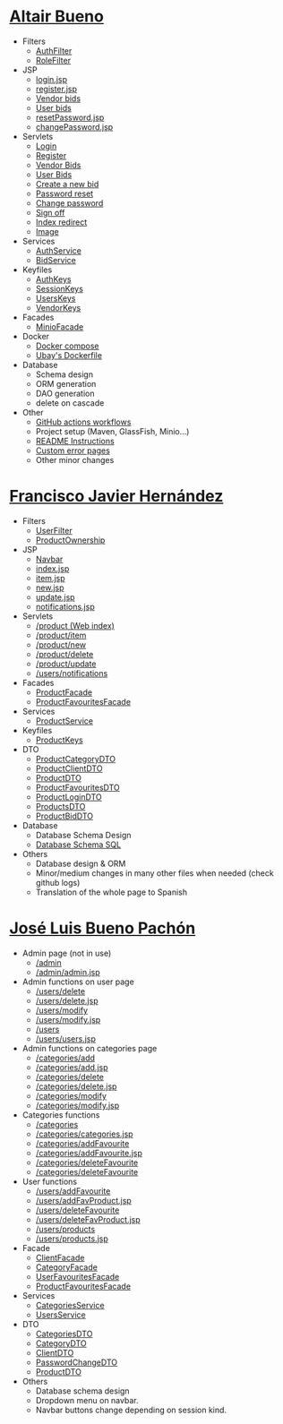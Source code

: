# [Altair Bueno](https://github.com/Altair-Bueno/ubay/commits/master?author=Altair-Bueno)

- Filters
  - [AuthFilter](src/main/java/uma/taw/ubay/filter/AuthFilter.java)
  - [RoleFilter](src/main/java/uma/taw/ubay/filter/RoleFilter.java)
- JSP
  - [login.jsp](src/main/webapp/auth/login.jsp)
  - [register.jsp](src/main/webapp/auth/register.jsp)
  - [Vendor bids](src/main/webapp/vendor/bids/index.jsp)
  - [User bids](src/main/webapp/users/bids/index.jsp)
  - [resetPassword.jsp](src/main/webapp/auth/resetPassword.jsp)
  - [changePassword.jsp](src/main/webapp/auth/changePassword.jsp)
- Servlets
  - [Login](src/main/java/uma/taw/ubay/servlet/auth/Login.java)
  - [Register](src/main/java/uma/taw/ubay/servlet/auth/Register.java)
  - [Vendor Bids](src/main/java/uma/taw/ubay/servlet/vendor/bids/Index.java)
  - [User Bids](src/main/java/uma/taw/ubay/servlet/users/bids/Index.java)
  - [Create a new bid](src/main/java/uma/taw/ubay/servlet/users/bids/New.java)
  - [Password reset](src/main/java/uma/taw/ubay/servlet/auth/ResetPassword.java)
  - [Change password](src/main/java/uma/taw/ubay/servlet/auth/ChangePassword.java)
  - [Sign off](src/main/java/uma/taw/ubay/servlet/auth/SignOff.java)
  - [Index redirect](src/main/java/uma/taw/ubay/servlet/Index.java)
  - [Image](src/main/java/uma/taw/ubay/servlet/Image.java)
- Services
  - [AuthService](src/main/java/uma/taw/ubay/service/AuthService.java)
  - [BidService](src/main/java/uma/taw/ubay/service/BidService.java)
- Keyfiles
  - [AuthKeys](src/main/java/uma/taw/ubay/AuthKeys.java)
  - [SessionKeys](src/main/java/uma/taw/ubay/SessionKeys.java)
  - [UsersKeys](src/main/java/uma/taw/ubay/UsersKeys.java)
  - [VendorKeys](src/main/java/uma/taw/ubay/VendorKeys.java)
- Facades
  - [MinioFacade](src/main/java/uma/taw/ubay/dao/MinioFacade.java)
- Docker
  - [Docker compose](docker-compose.yml)
  - [Ubay's Dockerfile](Dockerfile)
- Database
  - Schema design
  - ORM generation
  - DAO generation
  - delete on cascade
- Other
  - [GitHub actions workflows](.github/workflows)
  - Project setup (Maven, GlassFish, Minio...)
  - [README Instructions](README.md)
  - [Custom error pages](src/main/webapp/WEB-INF/error)
  - Other minor changes

# [Francisco Javier Hernández](https://github.com/Altair-Bueno/ubay/commits/master?author=fran1215)
- Filters
  - [UserFilter](src/main/java/uma/taw/ubay/filter/UserFilter.java)
  - [ProductOwnership](src/main/java/uma/taw/ubay/filter/ProductOwnership.java)
- JSP
  - [Navbar](src/main/webapp/WEB-INF/components/navbar.jsp)
  - [index.jsp](src/main/webapp/product/index.jsp)
  - [item.jsp](src/main/webapp/product/item.jsp)
  - [new.jsp](src/main/webapp/product/new.jsp)
  - [update.jsp](src/main/webapp/product/update.jsp)
  - [notifications.jsp](src/main/webapp/users/notifications.jsp)
- Servlets
  - [/product (Web index)](src/main/java/uma/taw/ubay/servlet/product/Index.java)
  - [/product/item](src/main/java/uma/taw/ubay/servlet/product/Product.java)
  - [/product/new](src/main/java/uma/taw/ubay/servlet/product/New.java)
  - [/product/delete](src/main/java/uma/taw/ubay/servlet/product/Delete.java)
  - [/product/update](src/main/java/uma/taw/ubay/servlet/product/Update.java)
  - [/users/notifications](src/main/java/uma/taw/ubay/servlet/users/Notifications.java)
- Facades
  - [ProductFacade](src/main/java/uma/taw/ubay/dao/ProductFacade.java)
  - [ProductFavouritesFacade](src/main/java/uma/taw/ubay/dao/ProductFavouritesFacade.java)
- Services
  - [ProductService](src/main/java/uma/taw/ubay/service/products/ProductService.java)
- Keyfiles
  - [ProductKeys](src/main/java/uma/taw/ubay/UsersKeys.java)
- DTO
  - [ProductCategoryDTO](src/main/java/uma/taw/ubay/dto/products/ProductCategoryDTO.java)
  - [ProductClientDTO](src/main/java/uma/taw/ubay/dto/products/ProductClientDTO.java)
  - [ProductDTO](src/main/java/uma/taw/ubay/dto/products/ProductDTO.java)
  - [ProductFavouritesDTO](src/main/java/uma/taw/ubay/dto/products/ProductFavouritesDTO.java)
  - [ProductLoginDTO](src/main/java/uma/taw/ubay/dto/products/ProductLoginDTO.java)
  - [ProductsDTO](src/main/java/uma/taw/ubay/dto/products/ProductsDTO.java)
  - [ProductBidDTO](src/main/java/uma/taw/ubay/dto/products/ProductBidDTO.java)
- Database
  - Database Schema Design
  - [Database Schema SQL](sql/scheme.sql)
- Others
  - Database design & ORM
  - Minor/medium changes in many other files when needed (check github logs)
  - Translation of the whole page to Spanish

# [José Luis Bueno Pachón](https://github.com/Altair-Bueno/ubay/commits/master?author=jxtaaa)
- Admin page (not in use)
  - [/admin](src/main/java/uma/taw/ubay/servlet/admin/Admin.java)
  - [/admin/admin.jsp](src/main/webapp/admin/admin.jsp)
- Admin functions on user page
  - [/users/delete](src/main/java/uma/taw/ubay/servlet/users/Delete.java)
  - [/users/delete.jsp](src/main/webapp/users/delete.jsp)
  - [/users/modify](src/main/java/uma/taw/ubay/servlet/users/Modify.java)
  - [/users/modify.jsp](src/main/webapp/users/modify.jsp)
  - [/users](src/main/java/uma/taw/ubay/servlet/users/Users.java)
  - [/users/users.jsp](src/main/webapp/users/users.jsp)
- Admin functions on categories page
  - [/categories/add](src/main/java/uma/taw/ubay/servlet/categories/Add.java)
  - [/categories/add.jsp](src/main/webapp/categories/add.jsp)
  - [/categories/delete](src/main/java/uma/taw/ubay/servlet/categories/Delete.java)
  - [/categories/delete.jsp](src/main/webapp/categories/delete.jsp)
  - [/categories/modify](src/main/java/uma/taw/ubay/servlet/categories/Modify.java)
  - [/categories/modify.jsp](src/main/webapp/categories/modify.jsp)
- Categories functions
  - [/categories](src/main/java/uma/taw/ubay/servlet/categories/Categories.java)
  - [/categories/categories.jsp](src/main/webapp/categories/categories.jsp)
  - [/categories/addFavourite](src/main/java/uma/taw/ubay/servlet/categories/AddFavourite.java)
  - [/categories/addFavourite.jsp](src/main/webapp/categories/addFavourite.jsp)
  - [/categories/deleteFavourite](src/main/java/uma/taw/ubay/servlet/categories/DeleteFavourite.java)
  - [/categories/deleteFavourite](src/main/webapp/categories/deleteFavourite.jsp)
- User functions
  - [/users/addFavourite](src/main/java/uma/taw/ubay/servlet/users/AddFavProduct.java)
  - [/users/addFavProduct.jsp](src/main/webapp/users/addFavProduct.jsp)
  - [/users/deleteFavourite](src/main/java/uma/taw/ubay/servlet/users/DeleteFavProduct.java)
  - [/users/deleteFavProduct.jsp](src/main/webapp/users/deleteFavProduct.jsp)
  - [/users/products](src/main/java/uma/taw/ubay/servlet/users/Products.java)
  - [/users/products.jsp](src/main/webapp/users/products.jsp)
- Facade
  - [ClientFacade](src/main/java/uma/taw/ubay/dao/ClientFacade.java)
  - [CategoryFacade](src/main/java/uma/taw/ubay/dao/CategoryFacade.java)
  - [UserFavouritesFacade](src/main/java/uma/taw/ubay/dao/UserFavouritesFacade.java)
  - [ProductFavouritesFacade](src/main/java/uma/taw/ubay/dao/ProductFavouritesFacade.java)
- Services
  - [CategoriesService](src/main/java/uma/taw/ubay/service/categories/CategoriesService.java)
  - [UsersService](src/main/java/uma/taw/ubay/service/users/UsersService.java)
- DTO
  - [CategoriesDTO](src/main/java/uma/taw/ubay/dto/categories/CategoriesDTO.java)
  - [CategoryDTO](src/main/java/uma/taw/ubay/dto/categories/CategoryDTO.java)
  - [ClientDTO](src/main/java/uma/taw/ubay/dto/users/ClientDTO.java)
  - [PasswordChangeDTO](src/main/java/uma/taw/ubay/dto/users/PasswordChangeDTO.java)
  - [ProductDTO](src/main/java/uma/taw/ubay/dto/users/ProductDTO.java)
- Others
  - Database schema design
  - Dropdown menu on navbar.
  - Navbar buttons change depending on session kind.
